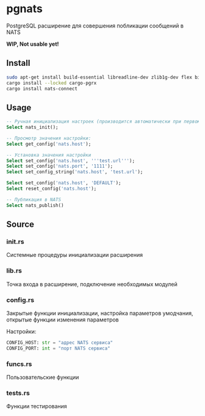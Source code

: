 # pgnats

PostgreSQL расширение для совершения побликации сообщений в NATS

**WIP, Not usable yet!**

## Install
```sh
sudo apt-get install build-essential libreadline-dev zlib1g-dev flex bison libxml2-dev libxslt-dev libssl-dev libxml2-utils xsltproc ccache pkg-config
cargo install --locked cargo-pgrx
cargo install nats-connect
```

## Usage
```sql
-- Ручная инициализация настроек (производится автоматически при первом использовании каких-либо функций расширения)
Select nats_init();

-- Просмотр значения настройки:
Select get_config('nats.host');

-- Установка значения настройки
Select set_config('nats.host', '''test.url''');
Select set_config('nats.port', '1111');
Select set_config_string('nats.host', 'test.url');

Select set_config('nats.host', 'DEFAULT');
Select reset_config('nats.host');

-- Публикация в NATS
Select nats_publish()
```

## Source

### init.rs
Системные процедуры инициализации расширения

### lib.rs
Точка входа в расширение, подключение необходимых модулей

### config.rs
Закрытые функции инициализации, настройка параметров умодчания, открытые функции изменения параметров

Настройки:
```py
CONFIG_HOST: str = "адрес NATS сервиса"
CONFIG_PORT: int = "порт NATS сервиса"
```

### funcs.rs
Пользовательские функции

### tests.rs
Функции тестирования

